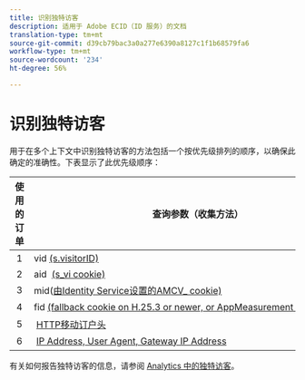 ```yaml
---
title: 识别独特访客
description: 适用于 Adobe ECID（ID 服务）的文档
translation-type: tm+mt
source-git-commit: d39cb79bac3a0a277e6390a8127c1f1b68579fa6
workflow-type: tm+mt
source-wordcount: '234'
ht-degree: 56%

---
```



# 识别独特访客

用于在多个上下文中识别独特访客的方法包括一个按优先级排列的顺序，以确保此确定的准确性。下表显示了此优先级顺序：

| 使用的订单 | 查询参数（收集方法） | post_visid_type列值 | 在 |
|---|---|---|---|
|  1  | vid [(s.visitorID)](https://docs.adobe.com/content/help/zh-Hans/analytics/technotes/visitor-identification.html)  | 0  | `s.visitorID` 。 |
|  2  | aid  [(s_vi cookie)](https://docs.adobe.com/content/help/zh-Hans/analytics/technotes/visitor-identification.html)  | 3  | Visitor had an existing s_vi cookie before you deployed the Visitor ID service, or you have a Visitor ID [grace period](https://docs.adobe.com/content/help/zh-Hans/id-service/using/reference/analytics-reference/grace-period.html) configured.  |
|  3  | mid([由Identity Service设置的AMCV_ cookie)](https://docs.adobe.com/content/help/zh-Hans/id-service/using/home.html)  |  5  |  访客的浏览器接受cookies（第一方），并[!UICONTROL 部署Identity]Service。  |
|  4  | fid [(fallback cookie on H.25.3 or newer, or AppMeasurement for JavaScript)](https://docs.adobe.com/content/help/zh-Hans/analytics/technotes/visitor-identification.html)  |  4  |  访客的浏览器接受cookie（第一方）。  |
|  5  |  [HTTP移动订户头](https://docs.adobe.com/content/help/zh-Hans/analytics/technotes/visitor-identification.html)  |  2  |  设备被识别为移动设备。  |
|  6  |  [IP Address, User Agent, Gateway IP Address](https://docs.adobe.com/content/help/zh-Hans/analytics/technotes/visitor-identification.html)  |  1  |  访客的浏览器不接受cookie。 |

有关如何报告独特访客的信息，请参阅 [Analytics 中的独特访客](https://docs.adobe.com/content/help/zh-Hans/analytics/components/variables/dimensions-reports/reports-unique-visitors-v15-dsc.html)。
